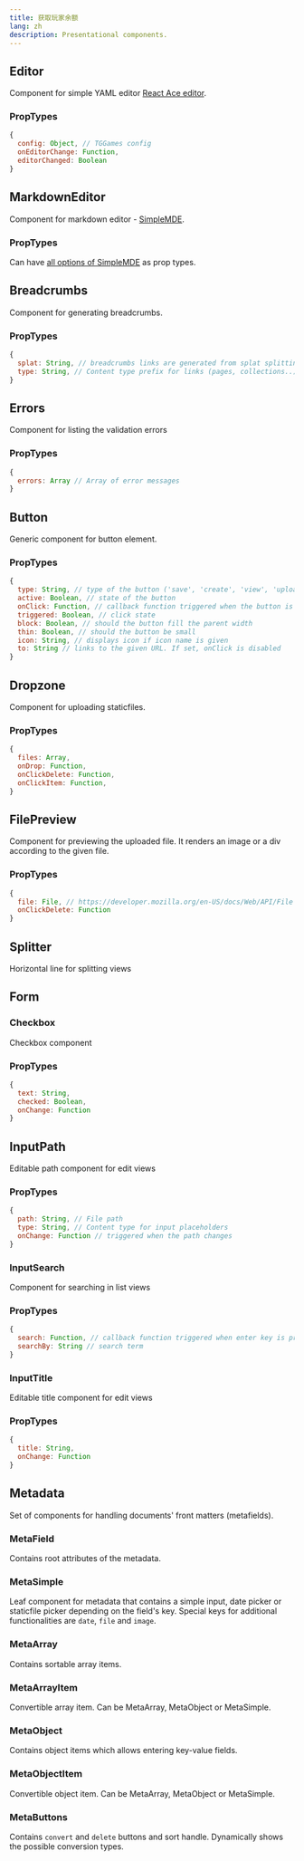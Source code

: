 ```yaml
---
title: 获取玩家余额
lang: zh
description: Presentational components.
---
```


## Editor

Component for simple YAML editor [React Ace editor](https://github.com/securingsincity/react-ace).

### PropTypes

```javascript
{
  config: Object, // TGGames config
  onEditorChange: Function,
  editorChanged: Boolean
}
```

## MarkdownEditor

Component for markdown editor - [SimpleMDE](https://simplemde.com/).

### PropTypes
Can have [all options of SimpleMDE](https://github.com/NextStepWebs/simplemde-markdown-editor#configuration) as prop types.

## Breadcrumbs

Component for generating breadcrumbs.

### PropTypes

```javascript
{
  splat: String, // breadcrumbs links are generated from splat splitting by `/`
  type: String, // Content type prefix for links (pages, collections..)
}
```

## Errors

Component for listing the validation errors

### PropTypes

```javascript
{
  errors: Array // Array of error messages
}
```

## Button

Generic component for button element.

### PropTypes

```javascript
{
  type: String, // type of the button ('save', 'create', 'view', 'upload' etc.)
  active: Boolean, // state of the button
  onClick: Function, // callback function triggered when the button is clicked
  triggered: Boolean, // click state
  block: Boolean, // should the button fill the parent width
  thin: Boolean, // should the button be small
  icon: String, // displays icon if icon name is given
  to: String // links to the given URL. If set, onClick is disabled
}
```

## Dropzone

Component for uploading staticfiles.

### PropTypes

```javascript
{
  files: Array,
  onDrop: Function,
  onClickDelete: Function,
  onClickItem: Function,
}
```

## FilePreview

Component for previewing the uploaded file. It renders an image or a div according to
the given file.

### PropTypes

```javascript
{
  file: File, // https://developer.mozilla.org/en-US/docs/Web/API/File
  onClickDelete: Function
}
```

## Splitter

Horizontal line for splitting views

## Form

### Checkbox

Checkbox component

### PropTypes

```javascript
{
  text: String,
  checked: Boolean,
  onChange: Function
}
```

## InputPath

Editable path component for edit views

### PropTypes

```javascript
{
  path: String, // File path
  type: String, // Content type for input placeholders
  onChange: Function // triggered when the path changes
}
```

### InputSearch

Component for searching in list views

### PropTypes

```javascript
{
  search: Function, // callback function triggered when enter key is pressed
  searchBy: String // search term
}
```

### InputTitle

Editable title component for edit views

### PropTypes

```javascript
{
  title: String,
  onChange: Function
}
```

## Metadata

Set of components for handling documents' front matters (metafields).

### MetaField

Contains root attributes of the metadata.

### MetaSimple

Leaf component for metadata that contains a simple input, date picker or staticfile
picker depending on the field's key.
Special keys for additional functionalities are `date`, `file` and `image`.

### MetaArray

Contains sortable array items.

### MetaArrayItem

Convertible array item. Can be MetaArray, MetaObject or MetaSimple.

### MetaObject

Contains object items which allows entering key-value fields.

### MetaObjectItem

Convertible object item. Can be MetaArray, MetaObject or MetaSimple.

### MetaButtons

Contains `convert` and `delete` buttons and sort handle. Dynamically shows the possible
conversion types.
